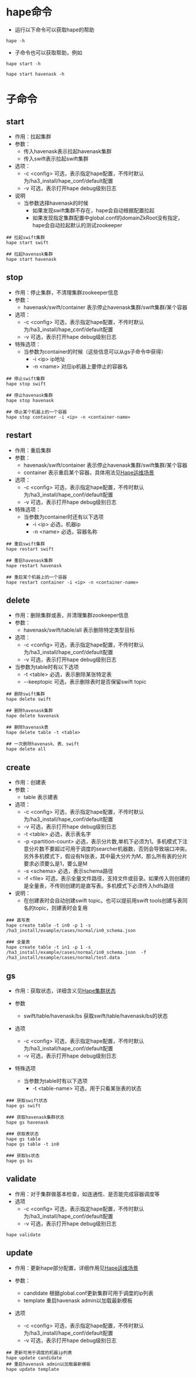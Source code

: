 # hape命令

* 运行以下命令可以获取hape的帮助

```
hape -h
```

* 子命令也可以获取帮助，例如

```
hape start -h

hape start havenask -h
```

# 子命令

## start 
* 作用：拉起集群
* 参数：
    * 传入havenask表示拉起havenask集群
    * 传入swift表示拉起swift集群
* 选项：
    * -c \<config\> 可选，表示指定hape配置，不传时默认为/ha3_install/hape_conf/default配置
    * -v 可选，表示打开hape debug级别日志
* 说明
    * 当参数选择havenask的时候
        * 如果发现swift集群不存在，hape会自动根据配置拉起
        * 如果发现指定集群配置中global.conf的domainZkRoot没有指定，hape会自动拉起默认的测试zookeeper
```
## 拉起swift集群
hape start swift

## 拉起havenask集群
hape start havenask

```


## stop
* 作用：停止集群，不清理集群zookeeper信息
* 参数：
    * havenask/swift/container 表示停止havenask集群/swift集群/某个容器
* 选项：
    * -c \<config\> 可选，表示指定hape配置，不传时默认为/ha3_install/hape_conf/default配置
    * -v 可选，表示打开hape debug级别日志
* 特殊选项：
    * 当参数为container的时候（这些信息可以从gs子命令中获得）
        * -i \<ip\> ip地址
        * -n \<name\> 对应ip机器上要停止的容器名 
```
## 停止swift集群
hape stop swift

## 停止havenask集群
hape stop havenask

## 停止某个机器上的一个容器
hape stop container -i <ip> -n <container-name>

```


## restart
* 作用：重启集群
* 参数：
    * havenask/swift/container 表示停止havenask集群/swift集群/某个容器
    * container 表示重启某个容器，具体用法见[Hape运维场景](Hape运维场景.md)
* 选项：
    * -c \<config\> 可选，表示指定hape配置，不传时默认为/ha3_install/hape_conf/default配置
    * -v 可选，表示打开hape debug级别日志
* 特殊选项：
    * 当参数为container时还有以下选项
        * -i \<ip\> 必选，机器ip
        * -n \<name\> 必选，容器名称
```
## 重启swift集群
hape restart swift

## 重启havenask集群
hape restart havenask

## 重启某个机器上的一个容器
hape restart container -i <ip> -n <container-name> 
```

## delete
* 作用：删除集群或表，并清理集群zookeeper信息
* 参数：
    * havenask/swift/table/all 表示删除特定类型目标
* 选项：
    * -c \<config\> 可选，表示指定hape配置，不传时默认为/ha3_install/hape_conf/default配置
    * -v 可选，表示打开hape debug级别日志
* 当参数为table时有以下选项
    * -t \<table\> 必选，表示删除某张特定表
    * --keeptopic 可选，表示删除表时是否保留swift topic
    
```
## 删除swift集群
hape delete swift

## 删除havenask集群
hape delete havenask

## 删除havenask表
hape delete table -t <table>

## 一次删除havenask、表、swift
hape delete all

```

## create
* 作用：创建表
* 参数：
    * table 表示建表
* 选项：
    * -c \<config\> 可选，表示指定hape配置，不传时默认为/ha3_install/hape_conf/default配置
    * -v 可选，表示打开hape debug级别日志
    * -t \<table\> 必选，表示表名字
    * -p \<partition-count\> 必选，表示分片数,单机下必须为1。多机模式下注意分片数不要超过可用于调度的searcher机器数，否则会导致端口冲突。另外多机模式下，假设有N张表，其中最大分片为M，那么所有表的分片要求必须要么是1，要么是M
    * -s \<schema\> 必选，表示schema路径
    * -f \<file\> 可选，表示全量文件路径，支持文件或目录。如果传入则创建的是全量表，不传则创建的是直写表。多机模式下必须传入hdfs路径
* 说明：
    * 在创建表时会自动创建swift topic。也可以提前用swift tools创建与表同名的topic，则建表时会复用
```
### 直写表
hape create table -t in0 -p 1 -s /ha3_install/example/cases/normal/in0_schema.json

### 全量表
hape create table -t in1 -p 1 -s /ha3_install/example/cases/normal/in0_schema.json  -f /ha3_install/example/cases/normal/test.data

```

## gs
* 作用：获取状态，详细含义见[Hape集群状态](Hape集群状态.md)
* 参数
    * swift/table/havenask/bs 获取swift/table/havenask/bs的状态
* 选项
    * -c \<config\> 可选，表示指定hape配置，不传时默认为/ha3_install/hape_conf/default配置
    * -v 可选，表示打开hape debug级别日志
    
* 特殊选项
    * 当参数为table时有以下选项
        * -t \<table-name\> 可选，用于只看某张表的状态

```
### 获取swift状态
hape gs swift

### 获取havenask集群状态
hape gs havenask

### 获取表状态
hape gs table
hape gs table -t in0

### 获取bs状态
hape gs bs

```


## validate
* 作用：对于集群做基本检查，如连通性、是否能完成容器调度等
* 选项
    * -c \<config\> 可选，表示指定hape配置，不传时默认为/ha3_install/hape_conf/default配置
    * -v 可选，表示打开hape debug级别日志

```
hape validate
```


## update
* 作用：更新hape部分配置，详细作用见[Hape运维场景](Hape运维场景.md)
* 参数：
    * candidate 根据global.conf更新集群可用于调度的ip列表
    * template 重启havenask admin以加载最新模板

* 选项
    * -c \<config\> 可选，表示指定hape配置，不传时默认为/ha3_install/hape_conf/default配置
    * -v 可选，表示打开hape debug级别日志

```
## 更新可用于调度的机器ip列表
hape update candidate
## 重启havenask admin以加载最新模板
hape update template
```

